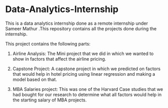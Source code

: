 # Data-Analytics-Internship
This is a data analytics internship done as a remote internship under Sameer Mathur .This repository contains all the projects done during the internship.

This project contains the following parts:
  
  1.  Airline Analysis: The Mini project that we did in which we wanted to show in factors that affect the airline pricing.
  
  2.  Capstone Project: A capstone project in which we predicted on factors that would help in hotel pricing using linear regression and making a model based on that.
  
  3.  MBA Salaries project: This was one of the Harvard Case studies that we had bought for our research to determine what all factors would help in the starting salary of MBA projects.
